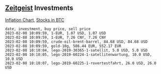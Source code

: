 ## [Zeitgeist](index.html) Investments

[Inflation Chart](https://inflationchart.com),
[Stocks in BTC](https://stonksinbtc.xyz/)

```
date, investment, buy price, sell price
2023-02-08 10:09:59, 1-EUR, 1.07 USD, 1.07 USD
2023-02-08 10:09:59, 1-EUR, 7.26 CNY, 7.26 CNY
2023-02-08 10:09:59, crude-oil-brent-barrel, 84.68 USD, 84.68 USD
2023-02-08 10:09:59, gold-10g, 586.44 EUR, 552.17 EUR
2023-02-08 10:10:04, lego-2019-30365-1-satellit, 5.0 USD, 5.0 USD
2023-02-08 10:10:05, lego-2019-60224-1-satellitenwartung, 10.0 USD, 10.0 USD
2023-02-08 10:10:07, lego-2019-60225-1-rovertestfahrt, 26.0 USD, 26.0 USD
```
